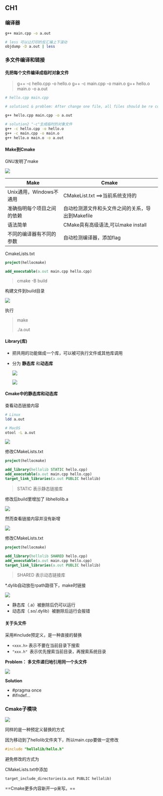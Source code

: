 ## CH1

### 编译器

```bash
g++ main.cpp -o a.out

# less 可以让打印的反汇编上下滚动
objdump -D a.out | less


```

### 多文件编译和链接

#### 先把每个文件编译成临时对象文件


> g++ -c hello.cpp -o hello.o
> g++ -c main.cpp -o main.o
> g++ hello.o main.o -o a.out

```bash
# hello.cpp main.cpp

# solution1 & problem: After change one file, all files should be re compiled

g++ hello.cpp main.cpp -o a.out 

# solution2 "-c"生成临时的对象文件
g++ -c hello.cpp -o hello.o
g++ -c main.cpp -o main.o
g++ hello.o main.o -o a.out

```

#### Make到Cmake

GNU发明了make

![](assets/image-20230122220451044.png)



| Make                       | Cmake                                            |
| -------------------------- | ------------------------------------------------ |
| Unix通用，Windows不通用    | CMakeList.txt ==>当前系统支持的                  |
| 准确指明每个项目之间的依赖 | 自动检测源文件和头文件之间的关系，导出到Makefile |
| 语法简单                   | CMake具有高级语法,可以make install               |
| 不同的编译器有不同的参数   | 自动检测编译器，添加flag                         |



CmakeLists.txt

```cmake
project(hellocmake)

add_executable(a.out main.cpp hello.cpp)                                          
```

>  cmake -B build

 构建文件到build目录

![](assets/image-20230122224320663.png)

 执行

> make
>
> ./a.out

#### Library(库)

* 把共用的功能做成一个库，可以被可执行文件或其他库调用

* 分为 **静态库** 和**动态库**

  ![](assets/image-20230122225419586.png)

  ![](assets/image-20230122225516830.png)

 

#### Cmake中的静态库和动态库

查看动态链接内容

```bash
# Linux
ldd a.out

# MacOS
otool -L a.out
```

![](assets/image-20230122231354334.png)



修改CMakeLists.txt

```cmake
project(hellocmake)

add_library(hellolib STATIC hello.cpp)
add_executable(a.out main.cpp hello.cpp)
target_link_libraries(a.out PUBLIC hellolib)
```

> STATIC 表示静态链接库

修改后build里增加了 libhellolib.a

![](assets/image-20230122231815862.png)

然而查看链接内容并没有新增

![](assets/image-20230122231354334.png)



修改CMakeLists.txt

```cmake
project(hellocmake)

add_library(hellolib SHARED hello.cpp)
add_executable(a.out main.cpp hello.cpp)
target_link_libraries(a.out PUBLIC hellolib)
```

> SHARED 表示动态链接库

*.dylib自动放在rpath路径下，make时链接

![](assets/image-20230122232732689.png)



* 静态库（.a）被删除后仍可以运行
* 动态库（.so/.dylib）被删除后运行会报错 

#### 关于头文件

采用#include预定义，是一种直接的替换

* `<xxx.h>` 表示不要在当前目录下搜索
* `"xxx.h" `表示优先搜索当前目录，再搜索系统目录

**Problem： 多文件递归地引用同一个头文件**

![](assets/image-20230122234948899.png)

**Solution**

* #pragma once
* #ifndef...



### Cmake子模块

![](assets/image-20230122235653250.png)

同样的是一种预定义替换的方式

因为移动到了hellolib文件夹下，所以main.cpp要做一定修改

```cpp
#include "hellolib/hello.h"
```

避免修改的方式为

CMakeLists.txt中添加

```
target_include_directories(a.out PUBLIC hellolib)
```





==Cmake更多内容新开一p来写。==
